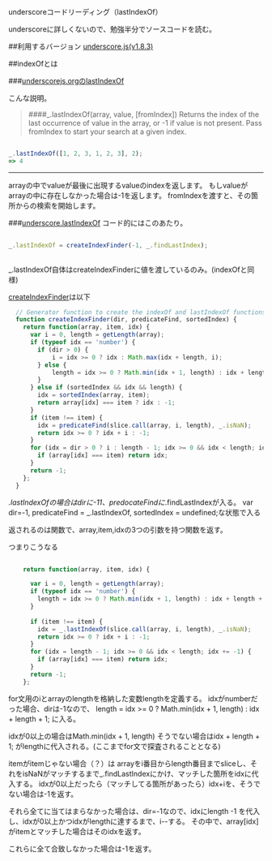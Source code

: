 underscoreコードリーディング（lastIndexOf）

underscoreに詳しくないので、勉強半分でソースコードを読む。



##利用するバージョン
[underscore.js(v1.8.3)](https://github.com/jashkenas/underscore/tree/1.8.3)


##indexOfとは


###[underscorejs.orgのlastIndexOf](http://underscorejs.org/#lastIndexOf)

こんな説明。
>####_.lastIndexOf(array, value, [fromIndex]) 
>Returns the index of the last occurrence of value in the array, or -1 if value is not present.
>Pass fromIndex to start your search at a given index.


```javascript

_.lastIndexOf([1, 2, 3, 1, 2, 3], 2);
=> 4

```
------------- 
arrayの中でvalueが最後に出現するvalueのindexを返します。
もしvalueがarrayの中に存在しなかった場合は-1を返します。
fromIndexを渡すと、その箇所からの検索を開始します。


###[underscore.lastIndexOf](https://github.com/jashkenas/underscore/blob/1.8.3/underscore.js#L673)
コード的にはこのあたり。

```javascript

_.lastIndexOf = createIndexFinder(-1, _.findLastIndex);
  
```

_.lastIndexOf自体はcreateIndexFinderに値を渡しているのみ。(indexOfと同様)

[createIndexFinder](https://github.com/jashkenas/underscore/blob/1.8.3/underscore.js#L643)は以下

```javascript
  // Generator function to create the indexOf and lastIndexOf functions
  function createIndexFinder(dir, predicateFind, sortedIndex) {
    return function(array, item, idx) {
      var i = 0, length = getLength(array);
      if (typeof idx == 'number') {
        if (dir > 0) {
            i = idx >= 0 ? idx : Math.max(idx + length, i);
        } else {
            length = idx >= 0 ? Math.min(idx + 1, length) : idx + length + 1;
        }
      } else if (sortedIndex && idx && length) {
        idx = sortedIndex(array, item);
        return array[idx] === item ? idx : -1;
      }
      if (item !== item) {
        idx = predicateFind(slice.call(array, i, length), _.isNaN);
        return idx >= 0 ? idx + i : -1;
      }
      for (idx = dir > 0 ? i : length - 1; idx >= 0 && idx < length; idx += dir) {
        if (array[idx] === item) return idx;
      }
      return -1;
    };
  }
```
_.lastIndexOfの場合はdirに-11、predocateFindに_.findLastIndexが入る。
var dir=-1, predicateFind = _.lastIndexOf, sortedIndex = undefined;な状態で入る

返されるのは関数で、array,item,idxの3つの引数を持つ関数を返す。

つまりこうなる


```javascript

    return function(array, item, idx) {

      var i = 0, length = getLength(array);
      if (typeof idx == 'number') {
        length = idx >= 0 ? Math.min(idx + 1, length) : idx + length + 1;
      }
      
      if (item !== item) {
        idx = _.lastIndexOf(slice.call(array, i, length), _.isNaN);
        return idx >= 0 ? idx + i : -1;
      }
      for (idx = length - 1; idx >= 0 && idx < length; idx += -1) {
        if (array[idx] === item) return idx;
      }
      return -1;
    };
```

for文用のiとarrayのlengthを格納した変数lengthを定義する。
idxがnumberだった場合、dirは-1なので、
length = idx >= 0 ? Math.min(idx + 1, length) : idx + length + 1;
に入る。

idxが0以上の場合はMath.min(idx + 1, length) 
そうでない場合はidx + length + 1;
がlengthに代入される。(ここまでfor文で探査されることとなる)

itemがitemじゃない場合（？）は
arrayをi番目からlength番目までsliceし、それをisNaNがマッチするまで_.findLastIndexにかけ、マッチした箇所をidxに代入する。
idxが0以上だったら（マッチしてる箇所があったら）idx+iを、そうでない場合は-1を返す。


それら全てに当てはまらなかった場合は、dir=-1なので、idxにlength -1 を代入し、idxが0以上かつidxがlengthに達するまで、i--する。
その中で、array[idx]がitemとマッチした場合はそのidxを返す。

これらに全て合致しなかった場合は-1を返す。
